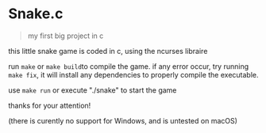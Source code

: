 # Snake.c

> my first big project in c

this little snake game is coded in c, using the ncurses libraire

run `make` or `make build`to compile the game. if any error occur, try running `make fix`, it will install any dependencies to properly compile the executable.

use `make run` or execute "./snake" to start the game



thanks for your attention!

(there is curently no support for Windows, and is untested on macOS)